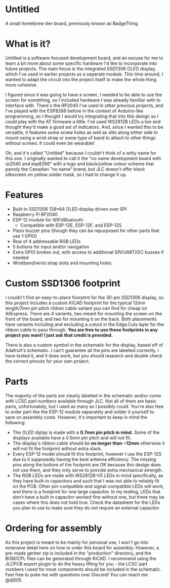 # Untitled
A small homebrew dev board, previously known as BadgeThing

# What is it?
Untitled is a software-focused development board, and an excuse for me to learn a bit more about some specific hardware I'd like to incorporate into future projects. The main focus is the integrated SSD1306 OLED display, which I've used in earlier projects as a separate module. This time around, I wanted to adapt the circuit into the project itself to make the whole thing more cohesive.

I figured since it was going to have a screen, I needed to be able to use the screen for something, so I included hardware I was already familiar with to interface with. There's the RP2040 I've used in other previous projects, and I've played with the ESP8266 before in the context of Arduino-like programming, so I thought I would try integrating that into this design so I could play with the AT firmware a little. I've used WS2812B LEDs a ton and thought they'd make a good set of indicators. And, since I wanted this to be versatile, it features some screw holes as well as slits along either side to mount using a wrist strap or some type of band to attach to other things without screws. It could even be wearable!

Oh, and it's called "Untitled" because I couldn't think of a witty name for this one. I originally wanted to call it the "no name development board with rp2040 and esp8266" with a logo and black/yellow colour scheme that parody the Canadian "no name" brand, but JLC doesn't offer black silkscreen on yellow solder mask, so I had to change it up.

# Features
- Built-in SSD1306 128*64 OLED display driven over SPI
- Raspberry Pi RP2040
- ESP-12 module for WiFi/Bluetooth
  - Compatible with ESP-12E, ESP-12F, and ESP-12S
- Piezo buzzer pins (though they can be repurposed for other parts that use 1 GPIO)
- Row of 4 addressable RGB LEDs
- 5 buttons for input and/or navigation
- Extra GPIO broken out, with access to additional SPI/UART/I2C busses if needed
- Wristband/wrist strap slots and mounting holes

# Custom SSD1306 footprint
I couldn't find an easy-to-place foorptint for the 30-pin SSD1306 display, so this project includes a custom KICAD footprint for the typical 12mm length/7mm pin pitch ribbon cable variant you can find for cheap on AliExpress. There are 4 variants, two meant for mounting the screen on the front of the board, and two for mounting it on the back. Both placements have variants including and excluding a cutout in the Edge.Cuts layer for the ribbon cable to pass through. **You are free to use these footprints in any project you want! I just ask that credit is provided.**

There is also a custom symbol in the schematic for the display, based off of Adafruit's schematic. I can't guarantee all the pins are labelled correctly. I have tested it, and it does work, but you should research and double check the correct pinouts for your own project.

# Parts
The majority of the parts are clearly labelled in the schematic and/or come with LCSC part numbers available through JLC. Not all of them are basic parts, unfortunately, but I used as many as I possibly could. You're also free to order part like the ESP-12 module separately and solder it yourself to save on assembly costs. However, it's important to keep in mind the following:
- The OLED diplay is made with a **0.7mm pin pitch in mind.** Some of the displays available have a 0.5mm pin pitch and will not fit.
- The display's ribbon cable should be **no longer than ~12mm** otherwise it will not fit the footprint without extra slack.
- Every ESP-12 model should fit this footprint, however I use the ESP-12S due to it supposedly having the best antenna efficiency. The missing pins along the bottom of the footprint are OK because this design does not use them, and they only serve to provide extra mechanical strength.
- The RGB LEDs are made with WS2812B-V5 LEDs in mind specifically, as they have built-in capacitors and such that I was not able to reliably fit on the PCB. Other pin-compatible and signal-compatible LEDs will work, and there is a footprint for one large capacitor. In my testing, LEDs that don't have a built in capacitor worked fine without one, but there may be cases where this does not hold true. Check the datasheet for the LEDs you plan to use to make sure they do not require an external capacitor.

# Ordering for assembly
As this project is meant to be mainly for personal use, I won't go into extensive detail here on how to order this board for assembly. However, a pre-made gerber zip is included in the "production" directory, and the BOM/CPL files can be generated through KiCAD. I recommend using the JLCPCB export plugin to do the heavy lifting for you - the LCSC part numbers I used for most components should be included in the schematic. Feel free to poke me with questions over Discord! You can reach me @dj505.
